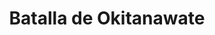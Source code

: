 ﻿---
title: "Batalla de Okitanawate"
permalink: periodes_289.html
layout: periode
dataInici: 1584-03-24
sidebar: periodes
pares:
  - id: 177
    title: "Período Azuchi-Momoyama"
    dataInici: "(1568)"
    dataFi: "(1603)"

fills:
jocsPrincipals:
jocsEscenaris:
jocsEpoca:
  - title: "RAN"
    bggId: 21947
    escenari: "Okitanawate"

jocsEpocaEscenaris:
---
